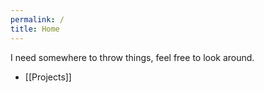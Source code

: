 ```yaml
---
permalink: /
title: Home
---
```

I need somewhere to throw things, feel free to look around.

- [[Projects]]
